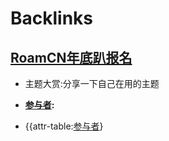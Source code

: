 
# Backlinks
## [RoamCN年底趴报名](RoamCN年底趴报名.md)
- 主题大赏:分享一下自己在用的主题
- **[参与者](参与者.md):**

- {{attr-table:[参与者](参与者.md)}


